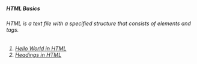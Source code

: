 <div id="topic1">
<h5>HTML Basics</h5>
<h6><p>HTML is a text file with a specified structure that consists of elements and tags.</p>
</div>
<div id="practice">
<ol>
  <h6>
    <li><a href="helloWorld.html">Hello World in HTML</a></li>
    <li><a href="headings.html">Headings in HTML</a></li>
  
  
  </h6>
</div>
